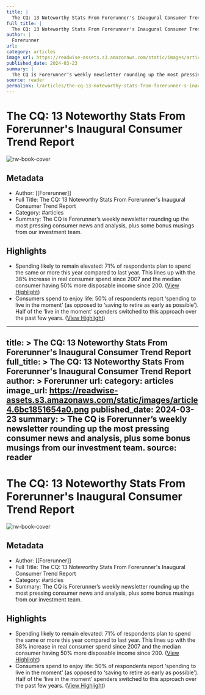 ```yaml
---
title: |
  The CQ: 13 Noteworthy Stats From Forerunner's Inaugural Consumer Trend Report
full_title: |
  The CQ: 13 Noteworthy Stats From Forerunner's Inaugural Consumer Trend Report
author: |
  Forerunner
url: 
category: articles
image_url: https://readwise-assets.s3.amazonaws.com/static/images/article4.6bc1851654a0.png
published_date: 2024-03-23
summary: |
  The CQ is Forerunner’s weekly newsletter rounding up the most pressing consumer news and analysis, plus some bonus musings from our investment team.
source: reader
permalink: l/articles/the-cq-13-noteworthy-stats-from-forerunner-s-inaugural-consumer-trend-report
---
```

# The CQ: 13 Noteworthy Stats From Forerunner's Inaugural Consumer Trend Report

![rw-book-cover](https://readwise-assets.s3.amazonaws.com/static/images/article4.6bc1851654a0.png)

## Metadata
- Author: [[Forerunner]]
- Full Title: The CQ: 13 Noteworthy Stats From Forerunner's Inaugural Consumer Trend Report
- Category: #articles
- Summary: The CQ is Forerunner’s weekly newsletter rounding up the most pressing consumer news and analysis, plus some bonus musings from our investment team.

## Highlights
- Spending likely to remain elevated: 71% of respondents plan to spend the same or more this year compared to last year. This lines up with the 38% increase in real consumer spend since 2007 and the median consumer having 50% more disposable income since 200. ([View Highlight](https://read.readwise.io/read/01hstp9tfprp08t816mcxth5fr))
- Consumers spend to enjoy life: 50% of respondents report ‘spending to live in the moment’ (as opposed to ‘saving to retire as early as possible’). Half of the ‘live in the moment’ spenders switched to this approach over the past few years. ([View Highlight](https://read.readwise.io/read/01hstp9psqmfyz51yv0c2cmm38))


---
title: >
  The CQ: 13 Noteworthy Stats From Forerunner's Inaugural Consumer Trend Report
full_title: >
  The CQ: 13 Noteworthy Stats From Forerunner's Inaugural Consumer Trend Report
author: >
  Forerunner
url: 
category: articles
image_url: https://readwise-assets.s3.amazonaws.com/static/images/article4.6bc1851654a0.png
published_date: 2024-03-23
summary: >
  The CQ is Forerunner’s weekly newsletter rounding up the most pressing consumer news and analysis, plus some bonus musings from our investment team.
source: reader
---
# The CQ: 13 Noteworthy Stats From Forerunner's Inaugural Consumer Trend Report

![rw-book-cover](https://readwise-assets.s3.amazonaws.com/static/images/article4.6bc1851654a0.png)

## Metadata
- Author: [[Forerunner]]
- Full Title: The CQ: 13 Noteworthy Stats From Forerunner's Inaugural Consumer Trend Report
- Category: #articles
- Summary: The CQ is Forerunner’s weekly newsletter rounding up the most pressing consumer news and analysis, plus some bonus musings from our investment team.

## Highlights
- Spending likely to remain elevated: 71% of respondents plan to spend the same or more this year compared to last year. This lines up with the 38% increase in real consumer spend since 2007 and the median consumer having 50% more disposable income since 200. ([View Highlight](https://read.readwise.io/read/01hstp9tfprp08t816mcxth5fr))
- Consumers spend to enjoy life: 50% of respondents report ‘spending to live in the moment’ (as opposed to ‘saving to retire as early as possible’). Half of the ‘live in the moment’ spenders switched to this approach over the past few years. ([View Highlight](https://read.readwise.io/read/01hstp9psqmfyz51yv0c2cmm38))



